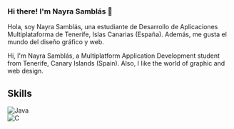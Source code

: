 ### Hi there! I'm Nayra Samblás 👋

Hola, soy Nayra Samblás, una estudiante de Desarrollo de Aplicaciones Multiplataforma de Tenerife, Islas Canarias (España). Además, me gusta el mundo del diseño gráfico y web. 

Hi, I'm Nayra Samblás, a Multiplatform Application Development student from Tenerife, Canary Islands (Spain). Also, I like the world of graphic and web design. 
<!--
**Nayrasg/Nayrasg** is a ✨ _special_ ✨ repository because its `README.md` (this file) appears on your GitHub profile.

Here are some ideas to get you started:

- 🔭 I’m currently working on ...
- 🌱 I’m currently learning ...
- 👯 I’m looking to collaborate on ...
- 🤔 I’m looking for help with ...
- 💬 Ask me about ...
- 📫 How to reach me: ...
- 😄 Pronouns: ...
- ⚡ Fun fact: ...
-->
## Skills

![Java](https://img.shields.io/badge/Java-blue?style=for-the-badge&logo=java&logoColor=white&labelColor=101010)<br>
![C](https://img.shields.io/badge/C-9cf?style=for-the-badge&logo=c&logoColor=white&labelColor=101010)<br>

